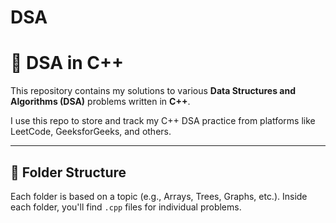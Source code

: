 # DSA
# 📘 DSA in C++

This repository contains my solutions to various **Data Structures and Algorithms (DSA)** problems written in **C++**.

I use this repo to store and track my C++ DSA practice from platforms like LeetCode, GeeksforGeeks, and others.

---

## 📁 Folder Structure

Each folder is based on a topic (e.g., Arrays, Trees, Graphs, etc.). Inside each folder, you'll find `.cpp` files for individual problems.

